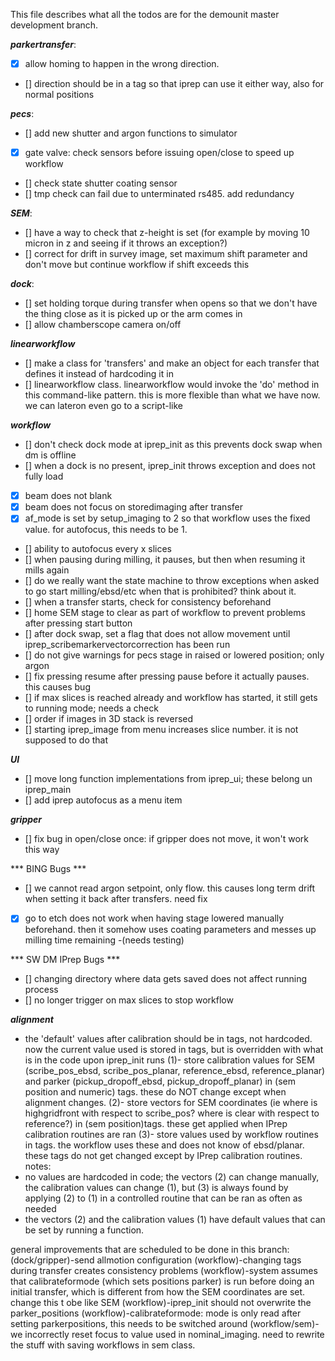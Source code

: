 
This file describes what all the todos are for the demounit master development branch. 


***parkertransfer***:

- [x] allow homing to happen in the wrong direction. 
- [] direction should be in a tag so that iprep can use it either way, also for normal positions

***pecs***:

- [] add new shutter and argon functions to simulator
- [x] gate valve: check sensors before issuing open/close to speed up workflow
- [] check state shutter coating sensor
- [] tmp check can fail due to unterminated rs485. add redundancy

***SEM***:

- [] have a way to check that z-height is set (for example by moving 10 micron in z and seeing if it throws an exception?)
- [] correct for drift in survey image, set maximum shift parameter and don't move but continue workflow if shift exceeds this


***dock***:

- [] set holding torque during transfer when opens so that we don't have the thing close as it is picked up or the arm comes in
- [] allow chamberscope camera on/off

***linearworkflow***

- [] make a class for 'transfers' and make an object for each transfer that defines it instead of hardcoding it in 
- [] linearworkflow class. linearworkflow would invoke the 'do' method in this command-like pattern. this is more flexible than what we have now. we can lateron even go to a script-like 

***workflow***

- [] don't check dock mode at iprep_init as this prevents dock swap when dm is offline
- [] when a dock is no present, iprep_init throws exception and does not fully load
- [x] beam does not blank
- [x] beam does not focus on storedimaging after transfer
- [x] af_mode is set by setup_imaging to 2 so that workflow uses the fixed value. for autofocus, this needs to be 1. 
- [] ability to autofocus every x slices
- [] when pausing during milling, it pauses, but then when resuming it mills again
- [] do we really want the state machine to throw exceptions when asked to go start milling/ebsd/etc when that is prohibited? think about it. 
- [] when a transfer starts, check for consistency beforehand
- [] home SEM stage to clear as part of workflow to prevent problems after pressing start button
- [] after dock swap, set a flag that does not allow movement until iprep_scribemarkervectorcorrection has been run
- [] do not give warnings for pecs stage in raised or lowered position; only argon
- [] fix pressing resume after pressing pause before it actually pauses. this causes bug
- [] if max slices is reached already and workflow has started, it still gets to running mode; needs a check
- [] order if images in 3D stack is reversed
- [] starting iprep_image from menu increases slice number. it is not supposed to do that

***UI***

- [] move long function implementations from iprep_ui; these belong un iprep_main
- [] add iprep autofocus as a menu item

***gripper***

- [] fix bug in open/close once: if gripper does not move, it won't work this way


*** BING Bugs ***

- [] we cannot read argon setpoint, only flow. this causes long term drift when setting it back after transfers. need fix
- [x] go to etch does not work when having stage lowered manually beforehand. then it somehow uses coating parameters and messes up milling time remaining -(needs testing)



*** SW DM IPrep Bugs ***

- [] changing directory where data gets saved does not affect running process
- [] no longer trigger on max slices to stop workflow

***alignment***

- the 'default' values after calibration should be in tags, not hardcoded. now the current value used is stored in tags, but is overridden with what is in the code upon iprep_init runs
(1)- store calibration values for SEM (scribe_pos_ebsd, scribe_pos_planar, reference_ebsd, reference_planar) and parker (pickup_dropoff_ebsd, pickup_dropoff_planar) in (sem position and numeric) tags. these do NOT change except when alignment changes. 
(2)- store vectors for SEM coordinates (ie where is highgridfront with respect to scribe_pos? where is clear with respect to reference?) in (sem position)tags. these get applied when IPrep calibration routines are ran
(3)- store values used by workflow routines in tags. the workflow uses these and does not know of ebsd/planar. these tags do not get changed except by IPrep calibration routines. 
notes:
- no values are hardcoded in code; the vectors (2) can change manually, the calibration values can change (1), but (3) is always found by applying (2) to (1) in a controlled routine that can be ran as often as needed
- the vectors (2) and the calibration values (1) have default values that can be set by running a function. 


general improvements that are scheduled to be done in this branch:
(dock/gripper)-send allmotion configuration
(workflow)-changing tags during transfer creates consistency problems
(workflow)-system assumes that calibrateformode (which sets positions parker) is run before doing an initial transfer, which is different from how the SEM coordinates are set. change this t obe like SEM
(workflow)-iprep_init should not overwrite the parker_positions
(workflow)-calibrateformode: mode is only read after setting parkerpositions, this needs to be switched around
(workflow/sem)-we incorrectly reset focus to value used in nominal_imaging. need to rewrite the stuff with saving workflows in sem class.








